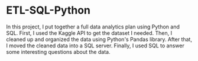 # ETL-SQL-Python


In this project, I put together a full data analytics plan using Python and SQL. First, I used the Kaggle API to get the dataset I needed. Then, I cleaned up and organized the data using Python's Pandas library. After that, I moved the cleaned data into a SQL server. Finally, I used SQL to answer some interesting questions about the data.
